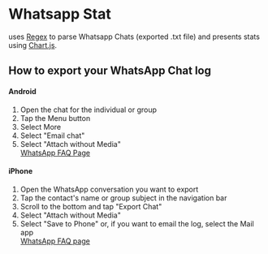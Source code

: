 # Whatsapp Stat
uses [Regex](https://en.wikipedia.org/wiki/Regular_expression) to parse Whatsapp Chats (exported .txt file) and presents stats using [Chart.js](http://www.chartjs.org/).

## How to export your WhatsApp Chat log

#### Android
1. Open the chat for the individual or group
2. Tap the Menu button
3. Select More
4. Select "Email chat"
5. Select "Attach without Media"  
[WhatsApp FAQ Page](https://faq.whatsapp.com/en/android/23756533)

#### iPhone
1. Open the WhatsApp conversation you want to export
2. Tap the contact's name or group subject in the navigation bar
3. Scroll to the bottom and tap "Export Chat"
4. Select "Attach without Media"
5. Select "Save to Phone" or, if you want to email the log, select the Mail app  
[WhatsApp FAQ page](https://faq.whatsapp.com/en/iphone/20888066/)


